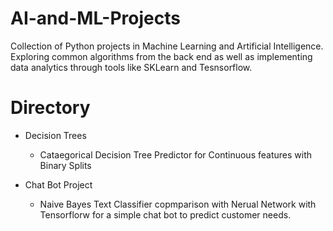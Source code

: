 # AI-and-ML-Projects
Collection of Python projects in Machine Learning and Artificial Intelligence. Exploring common algorithms from the back end as well as implementing data analytics through tools like SKLearn and Tesnsorflow. 

# Directory #

  - Decision Trees
    - Cataegorical Decision Tree Predictor for Continuous features with Binary Splits
    
  - Chat Bot Project
    - Naive Bayes Text Classifier copmparison with Nerual Network with Tensorflorw
    for a simple chat bot to predict customer needs. 
  
